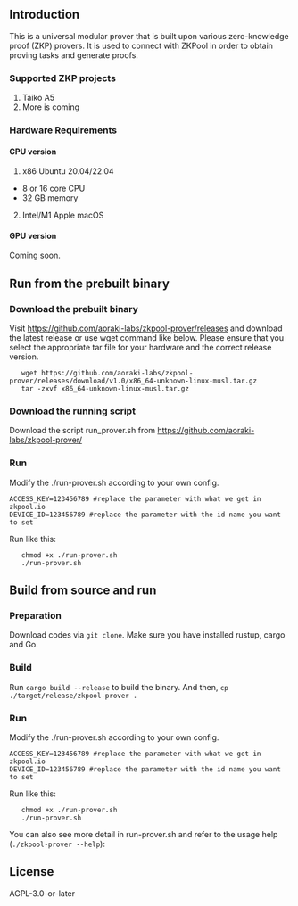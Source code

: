## Introduction

This is a universal modular prover that is built upon various zero-knowledge proof (ZKP) provers. 
It is used to connect with ZKPool in order to obtain proving tasks and generate proofs.

### Supported ZKP projects

1. Taiko A5
2. More is coming

### Hardware Requirements

#### CPU version

1. x86 Ubuntu 20.04/22.04
- 8 or 16 core CPU
- 32 GB memory
2. Intel/M1 Apple macOS

#### GPU version

Coming soon.

## Run from the prebuilt binary

### Download the prebuilt binary

Visit https://github.com/aoraki-labs/zkpool-prover/releases and download the latest release or use wget command like below. 
Please ensure that you select the appropriate tar file for your hardware and the correct release version.
```
   wget https://github.com/aoraki-labs/zkpool-prover/releases/download/v1.0/x86_64-unknown-linux-musl.tar.gz
   tar -zxvf x86_64-unknown-linux-musl.tar.gz
```

### Download the running script

Download the script run_prover.sh from https://github.com/aoraki-labs/zkpool-prover/

### Run

Modify the ./run-prover.sh according to your own config.
```
ACCESS_KEY=123456789 #replace the parameter with what we get in zkpool.io
DEVICE_ID=123456789 #replace the parameter with the id name you want to set
```

Run like this:
```
   chmod +x ./run-prover.sh
   ./run-prover.sh
```

## Build from source and run

### Preparation

Download codes via `git clone`. Make sure you have installed rustup, cargo and Go.

### Build

Run `cargo build --release` to build the binary.
And then, 
`cp ./target/release/zkpool-prover .`

### Run

Modify the ./run-prover.sh according to your own config.
```
ACCESS_KEY=123456789 #replace the parameter with what we get in zkpool.io
DEVICE_ID=123456789 #replace the parameter with the id name you want to set
```

Run like this:
```
   chmod +x ./run-prover.sh
   ./run-prover.sh
```
You can also see more detail in run-prover.sh and refer to the usage help (`./zkpool-prover --help`):


## License

AGPL-3.0-or-later








